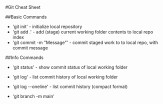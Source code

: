 #Git Cheat Sheet

##Basic Commands
* 'git init' - initialize local repository
* 'git add .' - add (stage) current working folder contents to local repo index
* 'git commit -m "Message"' - commit staged work to to local repo, with commit message

##Info Commands
* 'git status' - show commit status of local working folder
* 'git log' - list commit history of local working folder
* 'git log --oneline' - list commit history (compact format)

* 'git branch -m main'